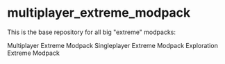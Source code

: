 # multiplayer_extreme_modpack
This is the base repository for all big "extreme" modpacks:

Multiplayer Extreme Modpack
Singleplayer Extreme Modpack
Exploration Extreme Modpack
